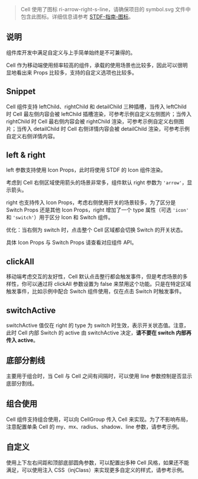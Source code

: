 > Cell 使用了图标 ri-arrow-right-s-line，请确保项目的 symbol.svg 文件中包含此图标。详细信息请参考 [STDF-指南-图标](https://stdf.design/#/guide/icon)。

## 说明

组件库开发中满足自定义与上手简单始终是不可兼得的。

Cell 作为移动端使用频率较高的组件，承载的使用场景也比较多，因此可以很明显地看出来 Props 比较多，支持的自定义选项也比较多。

## Snippet

Cell 组件支持 leftChild、rightChild 和 detailChild 三种插槽，当传入 leftChild 时 Cell 最左侧内容会被 leftChild 插槽渲染，可参考示例自定义左侧图片；当传入 rightChild 时 Cell 最右侧内容会被 rightChild 渲染，可参考示例自定义右侧图片；当传入 detailChild 时 Cell 右侧详情内容会被 detailChild 渲染，可参考示例自定义右侧详情内容。

## left & right

left 参数支持使用 Icon Props，此时将使用 STDF 的 Icon 组件渲染。

考虑到 Cell 右侧区域使用箭头的场景非常多，组件默认 right 参数为 `'arrow'`，显示箭头。

right 也支持传入 Icon Props，考虑右侧使用开关的场景较多，为了区分是 Switch Props 还是其他 Icon Props，right 增加了一个 type 属性（可选 `'icon'` 和 `'switch'`）用于区分 Icon 和 Switch 组件。

优化：当右侧为 switch 时，点击整个 Cell 区域都会切换 Switch 的开关状态。

具体 Icon Props 与 Switch Props 请查看对应组件 API。

## clickAll

移动端考虑交互的友好性，Cell 默认点击整行都会触发事件，但是考虑场景的多样性，你可以通过将 clickAll 参数设置为 false 来禁用这个功能。只是在特定区域触发事件，比如示例中配合 Switch 组件使用，仅在点击 Switch 时触发事件。

## switchActive

switchActive 值仅在 right 的 type 为 switch 时生效，表示开关状态值。注意，此时 Cell 内部 Switch 的 active 由 switchActive 决定，**请不要在 switch 内部再传入 active**。

## 底部分割线

主要用于组合时，当 Cell 与 Cell 之间有间隔时，可以使用 line 参数控制是否显示底部分割线。

## 组合使用

Cell 组件支持组合使用，可以向 CellGroup 传入 Cell 来实现。为了不影响布局，注意配置单条 Cell 的 my、mx、radius、shadow、line 参数，请参考示例。

## 自定义

使用上下左右间距和顶部底部圆角参数，可以配置出多种 Cell 风格，如果还不能满足，可以使用注入 CSS（injClass）来实现更多自定义的样式，请参考示例。
